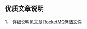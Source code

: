 
## 优质文章说明

1、 详细说明见文章 [RocketMQ存储文件](https://blog.csdn.net/chongshui129727/article/details/101006218)